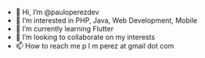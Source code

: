 - 👋 Hi, I’m @pauloperezdev
- 👀 I’m interested in PHP, Java, Web Development, Mobile
- 🌱 I’m currently learning Flutter
- 💞️ I’m looking to collaborate on my interests
- 📫 How to reach me p l m perez at gmail dot com

<!---
pauloperezdev/pauloperezdev is a ✨ special ✨ repository because its `README.md` (this file) appears on your GitHub profile.
You can click the Preview link to take a look at your changes.
--->
